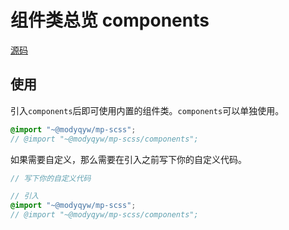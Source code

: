 # 组件类总览 components

[源码](https://github.com/MillCloud/mp-scss/blob/master/components)

## 使用

引入`components`后即可使用内置的组件类。`components`可以单独使用。

```scss
@import "~@modyqyw/mp-scss";
// @import "~@modyqyw/mp-scss/components";
```

如果需要自定义，那么需要在引入之前写下你的自定义代码。

```scss
// 写下你的自定义代码

// 引入
@import "~@modyqyw/mp-scss";
// @import "~@modyqyw/mp-scss/components";
```
